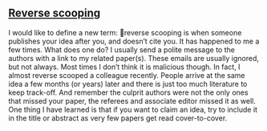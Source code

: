 ## [Reverse scooping ](https://simplystatistics.org/2011/12/03/reverse-scooping/)
I would like to define a new term: reverse scooping is when someone publishes your idea after you, and doesn’t cite you. It has happened to me a few times. What does one do? I usually send a polite message to the authors with a link to my related paper(s). These emails are usually ignored, but not always. Most times I don’t think it is malicious though. In fact, I almost reverse scooped a colleague recently.  People arrive at the same idea a few months (or years) later and there is just too much literature to keep track-off. And remember the culprit authors were not the only ones that missed your paper, the referees and associate editor missed it as well. One thing I have learned is that if you want to claim an idea, try to include it in the title or abstract as very few papers get read cover-to-cover.
